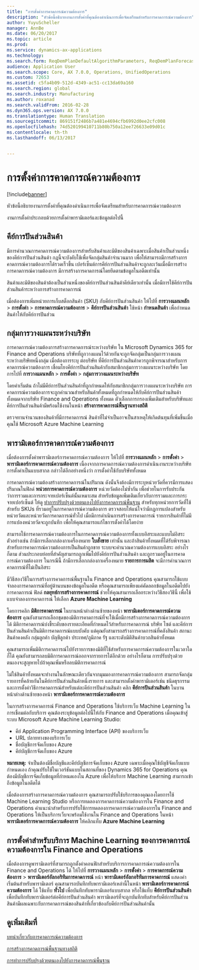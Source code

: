 ```yaml
---
title: "การตั้งค่าการคาดการณ์ความต้องการ"
description: "หัวข้อนี้อธิบายงานการตั้งค่าที่คุณต้องดำเนินการเพื่อจัดเตรียมสำหรับการคาดการณ์ความต้องการ"
author: YuyuScheller
manager: AnnBe
ms.date: 06/20/2017
ms.topic: article
ms.prod: 
ms.service: dynamics-ax-applications
ms.technology: 
ms.search.form: ReqDemPlanDefaultAlgorithmParameters, ReqDemPlanForecastParameters
audience: Application User
ms.search.scope: Core, AX 7.0.0, Operations, UnifiedOperations
ms.custom: 72653
ms.assetid: c5fa4b09-512d-4349-ac51-cc13da69a160
ms.search.region: global
ms.search.industry: Manufacturing
ms.author: roxanad
ms.search.validFrom: 2016-02-28
ms.dyn365.ops.version: AX 7.0.0
ms.translationtype: Human Translation
ms.sourcegitcommit: 869151f2486b7a481e4694cfb6992d0ee2cfc008
ms.openlocfilehash: 74d520199410711b80b750a12ee726633e09d01c
ms.contentlocale: th-th
ms.lasthandoff: 06/13/2017


---
```


# <a name="demand-forecasting-setup"></a>การตั้งค่าการคาดการณ์ความต้องการ

[!include[banner](../includes/banner.md)]


หัวข้อนี้อธิบายงานการตั้งค่าที่คุณต้องดำเนินการเพื่อจัดเตรียมสำหรับการคาดการณ์ความต้องการ  

งานการตั้งค่าประกอบด้วยการตั้งค่าพารามิเตอร์และข้อมูลต่อไปนี้

## <a name="item-allocation-key"></a>คีย์การปันส่วนสินค้า
มีการคำนวณการคาดการณ์ความต้องการสำหรับสินค้าและมิติของสินค้าเฉพาะเมื่อสินค้าเป็นส่วนหนึ่งของคีย์การปันส่วนสินค้า กฎนี้จะบังคับใช้เพื่อจัดกลุ่มสินค้าจำนวนมาก เพื่อให้สามารถมีการสร้างการคาดการณ์ความต้องการได้รวดเร็วขึ้น เปอร์เซ็นต์การคีย์การปันส่วนสินค้าจะถูกละเว้นเมื่อมีการสร้างการคาดการณ์ความต้องการ มีการสร้างการคาดการณ์โดยยึดตามข้อมูลในอดีตเท่านั้น 

สินค้าและมิติของสินค้าต้องเป็นส่วนหนึ่งของคีย์การปันส่วนสินค้าคีย์เดียวเท่านั้น เมื่อมีการใช้คีย์การปันส่วนสินค้าระหว่างการสร้างการคาดการณ์ 

เมื่อต้องการเพิ่มหน่วยการเก็บสต็อกสินค้า (SKU) กับคีย์การปันส่วนสินค้า ให้ไปที่ **การวางแผนหลัก** &gt; **การตั้งค่า** &gt; **การคาดการณ์ความต้องการ** &gt; **คีย์การปันส่วนสินค้า** ใช้หน้า **กำหนดสินค้า** เพื่อกำหนดสินค้าให้กับคีย์การปันส่วน

## <a name="intercompany-planning-groups"></a>กลุ่มการวางแผนระหว่างบริษัท
การคาดการณ์ความต้องการสร้างการคาดการณ์ระหว่างบริษัท ใน Microsoft Dynamics 365 for Finance and Operations บริษัทที่ถูกวางแผนไว้ด้วยกันจะถูกจัดกลุ่มเป็นกลุ่มการวางแผนระหว่างบริษัทหนึ่งกลุ่ม เมื่อต้องการระบุ ต่อบริษัท ที่คีย์การปันส่วนสินค้าควรถูกพิจารณาสำหรับการคาดการณ์ความต้องการ เชื่อมโยงคีย์การปันส่วนสินค้ากับสมาชิกกลุ่มการวางแผนระหว่างบริษัท โดยการไปที่ **การวางแผนหลัก** &gt; **การตั้งค่า** &gt; **กลุ่มการวางแผนระหว่างบริษัท** 

โดยค่าเริ่มต้น ถ้าไม่มีคีย์การปันส่วนสินค้าที่ถูกกำหนดให้กับสมาชิกกลุ่มการวางแผนระหว่างบริษัท การคาดการณ์ความต้องการจะถูกคำนวณสำหรับสินค้าทั้งหมดที่ถูกกำหนดให้กับคีย์การปันส่วนสินค้าทั้งหมดจากบริษัท Finance and Operations ทั้งหมด ตัวเลือกการกรองเพิ่มเติมสำหรับบริษัทและคีย์การปันส่วนสินค้ามีพร้อมใช้งานในหน้า **สร้างการคาดการณ์พื้นฐานทางสถิติ** 

ตรวจทานจำนวนของสินค้าที่มีการคาดการณ์ สินค้าที่ไม่จำเป็นอาจเป็นสาเหตุให้เกิดต้นทุนที่เพิ่มขึ้นเมื่อคุณใช้ Microsoft Azure Machine Learning

## <a name="demand-forecasting-parameters"></a>พารามิเตอร์การคาดการณ์ความต้องการ
เมื่อต้องการตั้งค่าพารามิเตอร์การคาดการณ์ความต้องการ ให้ไปที่ **การวางแผนหลัก** &gt; **การตั้งค่า** &gt; **พารามิเตอร์การคาดการณ์ความต้องการ** เนื่องจากการคาดการณ์ความต้องการดำเนินงานระหว่างบริษัท การตั้งค่าเป็นแบบสากล กล่าวได้อีกอย่างหนึ่งว่า การตั้งค่าใช้กับบริษัททั้งหมด 

การคาดการณ์ความต้องสร้างการคาดการณ์ในปริมาณ ดังนั้นจึงต้องมีการระบุหน่วยวัดที่ควรมีการแสดงปริมาณในฟิลด์ **หน่วยการคาดการณ์ความต้องการ** หน่วยวัดต้องไม่ซ้ำกัน เพื่อช่วยในการรับประกันว่าการรวมและการกระจายเปอร์เซ็นต์นั้นเหมาะสม สำหรับข้อมูลเพิ่มเติมเกี่ยวกับการรวมและการกระจายเปอร์เซ็นต์ ให้ดู [ทำการปรับปรุงด้วยตนเองไปยังการคาดการณ์พื้นฐาน](manual-adjustments-baseline-forecast.md) สำหรับทุกหน่วยการวัดที่ใช้สำหรับ SKUs ที่รวมอยู่ในการคาดการณ์ความต้องการ ตรวจสอบให้แน่ใจว่ามีกฎการแปลงสำหรับหน่วยวัดและหน่วยวัดการคาดการณ์ทั่วไป เมื่อมีการดำเนินการสร้างการคาดการณ์ รายการสินค้าที่ไม่มีการแปลงหน่วยวัดจะถูกบันทึก เพื่อให้คุณสามารถแก้ไขการตั้งค่าได้โดยง่าย 

สามารถใช้การคาดการณ์ความต้องการในการคาดการณ์ความต้องการทั้งแบบอิสระและแบบไม่อิสระ ตัวอย่างเช่น ถ้ามีการเลือกกล่องกาเครื่องหมาย **ใบสั่งขาย** เท่านั้น และถ้าสินค้าทั้งหมดที่ได้รับพิจารณาสำหรับการคาดการณ์ความต้องการเป็นสินค้าถูกขาย ระบบจะคำนวณความต้องการแบบอิสระ อย่างไรก็ตาม ส่วนประกอบย่อยที่สำคัญสามารถถูกเพิ่มไปยังคีย์การปันส่วนสินค้า และถูกรวมอยู่ในการคาดการณ์ความต้องการ ในกรณีนี้ ถ้ามีการเลือกกล่องกาเครื่องหมาย **รายการการผลิต** จะมีการคำนวณการคาดการณ์ที่ไม่เป็นอิสระ 

มีวิธีสองวิธีในการสร้างการคาดการณ์พื้นฐานใน Finance and Operations คุณสามารถใช้แบบจำลองการคาดการณ์ที่อยู่ด้านบนของข้อมูลในอดีต หรือคุณสามารถเพียงแค่คัดลอกข้อมูลในอดีตไปยังการคาดการณ์ ฟิลด์ **กลยุทธ์การสร้างการคาดการณ์** ช่วยให้คุณสามารถเลือกระหว่างวิธีสองวิธีนี้ เพื่อใช้แบบจำลองการคาดการณ์ ให้เลือก **Azure Machine Learning** 

โดยการคลิก **มิติการคาดการณ์** ในบานหน้าต่างด้านซ้ายของหน้า **พารามิเตอร์การคาดการณ์ความต้องการ** คุณยังสามารถเลือกชุดของมิติการคาดการณ์ที่จะใช้เมื่อมีการสร้างการคาดการณ์ความต้องการได้ มิติการคาดการณ์บ่งชี้ระดับของรายละเอียดที่กำหนดไว้สำหรับการคาดการณ์ บริษัท ไซต์ และคีย์การปันส่วนสินค้าเป็นมิติการคาดการณ์แบบบังคับ แต่คุณยังสามารถสร้างการคาดการณ์ที่คลังสินค้า สถานะสินค้าคงคลัง กลุ่มลูกค้า บัญชีลูกค้า ประเทศ/ภูมิภาค รัฐ และระดับมิติสินค้าบวกสินค้าทั้งหมด 

คุณสามารถเพิ่มมิติการคาดการณ์ไปยังรายการของมิติที่ใช้สำหรับการคาดการณ์ความต้องการในเวลาใดก็ได้ คุณยังสามารถลบมิติการคาดการณ์ออกจากรายการได้อีกด้วย อย่างไรก็ตาม การปรับปรุงด้วยตนเองจะสูญหายไปถ้าคุณเพิ่มหรือลบมิติการคาดการณ์ 

ไม่ใช่สินค้าทั้งหมดจะทำงานในลักษณะเดียวกันจากมุมมองการคาดการณ์ความต้องการ สามารถจัดกลุ่มรายการที่คล้ายกันในคีย์การปันส่วนสินค้าหนึ่งรายการ และสามารถตั้งค่าพารามิเตอร์เช่น ชนิดธุรกรรมและการตั้งค่าวิธีการคาดการณ์สำหรับแต่ละคีย์การปันส่วนสินค้า คลิก **คีย์การปันส่วนสินค้า** ในบานหน้าต่างด้านซ้ายของหน้า **พารามิเตอร์การคาดการณ์ความต้องการ** 

ในการสร้างการคาดการณ์ Finance and Operations ใช้บริการเว็บ Machine Learning ในการเชื่อมต่อกับบริการ คุณต้องระบุข้อมูลต่อไปนี้ให้กับ Finance and Operations เมื่อคุณเข้าสู่ระบบ Microsoft Azure Machine Learning Studio:

-   คีย์ Application Programming Interface (API) ของบริการเว็บ
-   URL ปลายทางของบริการเว็บ
-   ชื่อบัญชีการจัดเก็บของ Azure
-   คีย์บัญชีการจัดเก็บของ Azure

**หมายเหตุ:** จำเป็นต้องมีชื่อบัญชีและคีย์บัญชีการจัดเก็บของ Azure เฉพาะเมื่อคุณใช้บัญชีจัดเก็บแบบกำหนดเอง ถ้าคุณปรับใช้ในเวอร์ชันแบบในสถานที่ของ Dynamics 365 for Operations คุณต้องมีบัญชีการจัดเก็บข้อมูลที่กำหนดเองใน Azure เพื่อให้บริการ Machine Learning สามารถเข้าถึงข้อมูลในอดีตได้ 

เมื่อต้องการสร้างการคาดการณ์ความต้องการ คุณสามารถปรับใช้บริการของคุณเองโดยการใช้ Machine Learning Studio หรือการทดลองการคาดการณ์ความต้องการใน Finance and Operations คำแนะนำสำหรับการปรับใช้การทดลองการคาดการณ์ความต้องการใน Finance and Operations ให้เป็นบริการเว็บจะพร้อมใช้งานใน Finance and Operations ในหน้า **พารามิเตอร์การคาดการณ์ความต้องการ** ให้คลิกแท็บ **Azure Machine Learning**

## <a name="settings-for-the-finance-and-operations-demand-forecasting-machine-learning-service"></a>การตั้งค่าสำหรับบริการ Machine Learning ของการคาดการณ์ความต้องการใน Finance and Operations
เมื่อต้องการดูพารามิเตอร์ที่สามารถถูกตั้งค่าคอนฟิกสำหรับบริการการคาดการณ์ความต้องการใน Finance and Operations ได้ ให้ไปที่ **การวางแผนหลัก** &gt; **การตั้งค่า** &gt; **การคาดการณ์ความต้องการ** &gt; **พารามิเตอร์อัลกอริทึมการคาดการณ์** หน้า **พารามิเตอร์อัลกอริทึมการคาดการณ์** แสดงค่าเริ่มต้นสำหรับพารามิเตอร์ คุณสามารถบันทึกทับพารามิเตอร์เหล่านี้ในหน้า **พารามิเตอร์การคาดการณ์ความต้องการ** ได้ ใช้แท็บ **ทั่วไป** เพื่อบันทึกทับพารามิเตอร์แบบสากล หรือใช้แท็บ **คีย์การปันส่วนสินค้า** เพื่อบันทึกทับพารามิเตอร์ต่อคีย์การปันส่วนสินค้า พารามิเตอร์ที่จะถูกบันทึกทับสำหรับคีย์การปันส่วนสินค้ามีผลเฉพาะกับการคาดการณ์ของสินค้าที่เกี่ยวข้องกับคีย์การปันส่วนสินค้านั้น

<a name="see-also"></a>ดูเพิ่มเติมที่
--------

[บทนำเกี่ยวกับการคาดการณ์ความต้องการ](introduction-demand-forecasting.md)

[การสร้างการคาดการณ์พื้นฐานทางสถิติ](generate-statistical-baseline-forecast.md)

[การทำการปรับปรุงด้วยตนเองไปยังการคาดการณ์พื้นฐาน](manual-adjustments-baseline-forecast.md)




